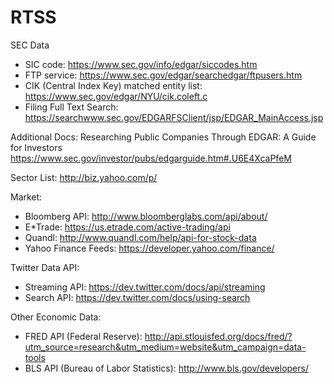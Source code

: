 RTSS
====

SEC Data
- SIC code: https://www.sec.gov/info/edgar/siccodes.htm
- FTP service: https://www.sec.gov/edgar/searchedgar/ftpusers.htm
- CIK (Central Index Key) matched entity list: https://www.sec.gov/edgar/NYU/cik.coleft.c
- Filing Full Text Search: https://searchwww.sec.gov/EDGARFSClient/jsp/EDGAR_MainAccess.jsp

Additional Docs: 
Researching Public Companies Through EDGAR: A Guide for Investors https://www.sec.gov/investor/pubs/edgarguide.htm#.U6E4XcaPfeM




Sector List:
http://biz.yahoo.com/p/



Market:
- Bloomberg API: http://www.bloomberglabs.com/api/about/
- E*Trade: https://us.etrade.com/active-trading/api
- Quandl: http://www.quandl.com/help/api-for-stock-data
- Yahoo Finance Feeds: https://developer.yahoo.com/finance/


Twitter Data API:
- Streaming API: https://dev.twitter.com/docs/api/streaming
- Search API: https://dev.twitter.com/docs/using-search




Other Economic Data:
- FRED API (Federal Reserve): http://api.stlouisfed.org/docs/fred/?utm_source=research&utm_medium=website&utm_campaign=data-tools
- BLS API (Bureau of Labor Statistics): http://www.bls.gov/developers/
